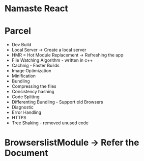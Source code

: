 # Namaste React 


# Parcel
- Dev Build
- Local Server -> Create a local server
- HMR = Hot Module Replacement -> Refreshing the app
- File Watching Algorithm - written in c++
- Cachnig - Faster Builds
- Image Optimization
- Minification
- Bundling
- Compressing the files
- Consistency hashing
- Code Splittng
- Differenting Bundling - Support old Browsers
- Diagnostic
- Error Handling
- HTTPS
- Tree Shaking - removed unused code

# BrowserslistModule -> Refer the Document